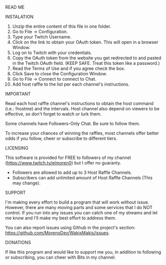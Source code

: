 READ ME

INSTALATION

1. Unzip the entire content of this file in one folder.
2. Go to File -> Configuration.
3. Type your Twitch Username.
4. Click on the link to obtain your OAuth token. This will open in a browser Window.
5. Log on to Twitch with your credentials. 
6. Copy the OAuth token from the website you get redirected to and pasted in the Twitch OAuth field. (KEEP SAFE. Treat this token like a password.)
7. Read the Terms of Use and if you agree check the box. 
8. Click Save to close the Configuration Window.
9. Go to File -> Connect to connect to Chat.
10. Add host raffle to the list per each channel's instructions.

IMPORTANT

Read each host raffle channel's instructions to obtain the host command (i.e.: !hostme) and the intervals. Host channel also depend on viewers to be effective, so don't forget to watch or lurk them. 

Some channels have Followers-Only Chat. Be sure to follow them. 

To increase your chances of winning the raffles, most channels offer better odds if you follow, cheer or subscribe to different tiers.

LICENSING

This software is provided for FREE to followers of my channel (https://www.twitch.tv/elmoren0) but I offer no guaranty.

- Followers are allowed to add up to 3 Host Raffle Channels.
- Subscribers can add unlimited amount of Host Raffle Channels (This may change).

SUPPORT

I'm making every effort to build a program that will work without issue. However, there are many moving parts and some services that I do NOT control. If you run into any issues you can catch one of my streams and let me know and I'll make my best effort to address them.

You can also report issues using Github in the project's section: https://github.com/MorenoDev/WakisMakis/issues.

DONATIONS

If like this program and would like to support me you, in addition to following or subscribing, you can cheer with Bits in my channel.
